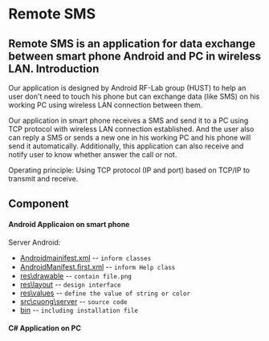 Remote SMS
==============
Remote SMS is an application for data exchange between smart phone Android and PC in wireless LAN.
Introduction
------------

Our application is designed by Android RF-Lab group (HUST) to help an user don't need to touch his phone but can exchange data (like SMS) on his working PC using wireless LAN connection between them.

Our application in smart phone receives a SMS and send it to a PC using TCP protocol with wireless LAN connection established. And the user also can reply a SMS or sends a new one in his working PC and his phone will send it automatically. Additionally, this application can also receive and notify user to know whether answer the call or not.

Operating principle: Using TCP protocol (IP and port) based on TCP/IP to transmit and receive.

Component
------------
#### Android Applicaion on smart phone
   Server Android:
* [Androidmainifest.xml](https://github.com/cuongbk/Remote-SMS/blob/master/AndroidManifest.xml) -- `inform classes` 
* [AndroidManifest.ﬁrst.xml](https://github.com/cuongbk/Remote-SMS/blob/master/AndroidManifest.%EF%AC%81rst.xml) -- `inform Help class`
* [res\drawable](https://github.com/cuongbk/Remote-SMS/tree/master/res/drawable-hdpi) -- `contain file.png`
* [res\layout](https://github.com/cuongbk/Remote-SMS/tree/master/res/layout) -- `design interface`
* [res\values](https://github.com/cuongbk/Remote-SMS/tree/master/res/values) -- `define the value of string or color`
* [src\cuong\server](https://github.com/cuongbk/Remote-SMS/tree/master/src/cuong/server) -- `source code`
* [bin](http://docutils.sourceforge.net/rst.html) -- `including installation file `
   
#### C# Application on PC